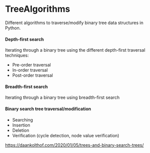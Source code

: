 # TreeAlgorithms

Different algorithms to traverse/modify binary tree data structures in Python.

#### Depth-first search
Iterating through a binary tree using the different depth-first traversal techniques:
- Pre-order traversal
- In-order traversal
- Post-order traversal

#### Breadth-first search
Iterating through a binary tree using breadth-first search

#### Binary search tree traversal/modification
- Searching
- Insertion
- Deletion
- Verification (cycle detection, node value verification)

https://daankolthof.com/2020/01/05/trees-and-binary-search-trees/
